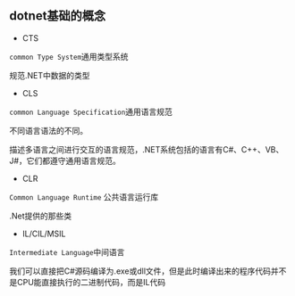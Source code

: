 ## dotnet基础的概念

* CTS

```common Type System```通用类型系统

规范.NET中数据的类型

* CLS

```common Language Specification```通用语言规范 

不同语言语法的不同。

描述多语言之间进行交互的语言规范，.NET系统包括的语言有C#、C++、VB、J#，它们都遵守通用语言规范。

* CLR

```Common Language Runtime``` 公共语言运行库 

.Net提供的那些类

* IL/CIL/MSIL

```Intermediate Language```中间语言

我们可以直接把C#源码编译为.exe或dll文件，但是此时编译出来的程序代码并不是CPU能直接执行的二进制代码，而是IL代码

